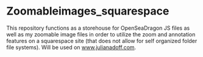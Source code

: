 # Zoomableimages_squarespace
This repository functions as a storehouse for OpenSeaDragon JS files as well as my zoomable image files in order to utilize the zoom and annotation features on a squarespace site (that does not allow for self organized folder file systems). Will be used on www.julianadoff.com.
